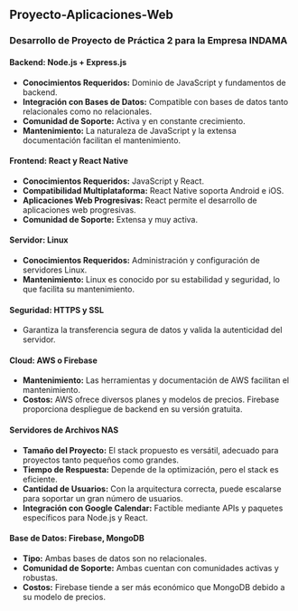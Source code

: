 ## Proyecto-Aplicaciones-Web
### Desarrollo de Proyecto de Práctica 2 para la Empresa INDAMA

#### **Backend: Node.js + Express.js**
- **Conocimientos Requeridos:** Dominio de JavaScript y fundamentos de backend.
- **Integración con Bases de Datos:** Compatible con bases de datos tanto relacionales como no relacionales.
- **Comunidad de Soporte:** Activa y en constante crecimiento.
- **Mantenimiento:** La naturaleza de JavaScript y la extensa documentación facilitan el mantenimiento.

#### **Frontend: React y React Native**
- **Conocimientos Requeridos:** JavaScript y React.
- **Compatibilidad Multiplataforma:** React Native soporta Android e iOS.
- **Aplicaciones Web Progresivas:** React permite el desarrollo de aplicaciones web progresivas.
- **Comunidad de Soporte:** Extensa y muy activa.

#### **Servidor: Linux**
- **Conocimientos Requeridos:** Administración y configuración de servidores Linux.
- **Mantenimiento:** Linux es conocido por su estabilidad y seguridad, lo que facilita su mantenimiento.

#### **Seguridad: HTTPS y SSL**
- Garantiza la transferencia segura de datos y valida la autenticidad del servidor.

#### **Cloud: AWS o Firebase**
- **Mantenimiento:** Las herramientas y documentación de AWS facilitan el mantenimiento.
- **Costos:** AWS ofrece diversos planes y modelos de precios. Firebase proporciona despliegue de backend en su versión gratuita.

#### **Servidores de Archivos NAS**
- **Tamaño del Proyecto:** El stack propuesto es versátil, adecuado para proyectos tanto pequeños como grandes.
- **Tiempo de Respuesta:** Depende de la optimización, pero el stack es eficiente.
- **Cantidad de Usuarios:** Con la arquitectura correcta, puede escalarse para soportar un gran número de usuarios.
- **Integración con Google Calendar:** Factible mediante APIs y paquetes específicos para Node.js y React.

#### **Base de Datos: Firebase, MongoDB**
- **Tipo:** Ambas bases de datos son no relacionales.
- **Comunidad de Soporte:** Ambas cuentan con comunidades activas y robustas.
- **Costos:** Firebase tiende a ser más económico que MongoDB debido a su modelo de precios.
